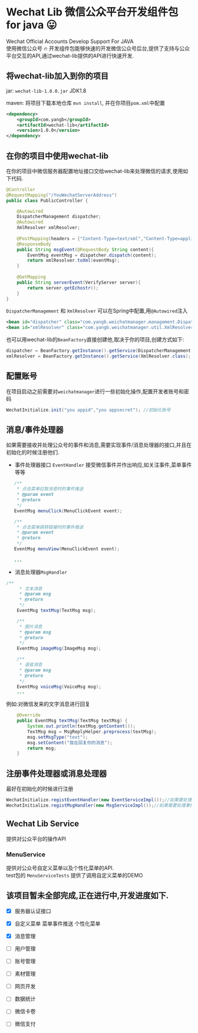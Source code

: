 # Wechat Lib 微信公众平台开发组件包 for java 😛
Wechat Official Accounts Develop Support For JAVA  
使用微信公众号 🔥 开发组件包能够快速的开发微信公众号后台,提供了支持与公众平台交互的API,通过wechat-lib提供的API进行快速开发.


## 将wechat-lib加入到你的项目

jar: `wechat-lib-1.0.0.jar` JDK1.8  

maven: 将项目下载本地仓库 `mvn install`, 并在你项目`pom.xml`中配置
```xml
<dependency>
    <groupId>com.yangb</groupId>
    <artifactId>wechat-lib</artifactId>
    <version>1.0.0</version>
</dependency>
```

## 在你的项目中使用wechat-lib

在你的项目中微信服务器配置地址接口交给wechat-lib来处理微信的请求,使用如下代码.  

```java
@Controller
@RequestMapping("/YouWechatServerAddress")
public class PublicController {

    @Autowired
    DispatcherManagement dispatcher;
    @Autowired
    XmlResolver xmlResolver;
    
    @PostMapping(headers = {"Content-Type=text/xml","Content-Type=application/xml"})
    @ResponseBody
    public String msgEvent(@RequestBody String content){
        EventMsg eventMsg = dispatcher.dispatch(content);
        return xmlResolver.toXml(eventMsg);
    }
    
    @GetMapping
    public String serverEvent(VerifyServer server){
        return server.getEchostr();
    }    
}
```
`DispatcherManagement` 和 `XmlResolver` 可以在Spring中配置,用`@Autowired`注入
```xml
<bean id="dispatcher" class="com.yangb.weichatmanager.management.DispatcherManagement"></bean>
<bean id="xmlResolver" class="com.yangb.weichatmanager.util.XmlResolver"></bean>
```
也可以用wechat-lib的`BeanFactory`直接创建他,取决于你的项目,创建方式如下:
```java
dispatcher = BeanFactory.getInstance().getService(DispatcherManagement.class);
xmlResolver = BeanFactory.getInstance().getService(XmlResolver.class);
```

## 配置账号
在项目启动之前需要对`weichatmanager`进行一些初始化操作,配置开发者账号和密码
```java
WechatInitialize.init("you appid","you appsecret"); //初始化账号
```

## 消息/事件处理器
如果需要接收并处理公众号的事件和消息,需要实现事件/消息处理器的接口,并且在初始化的时候注册他们.
* 事件处理器接口 `EventHandler` 接受微信事件并作出响应,如关注事件,菜单事件等等
 ```java
    /**
     * 点击菜单拉取消息时的事件推送
     * @param event
     * @return
     */
    EventMsg menuClick(MenuClickEvent event);

    /**
     * 点击菜单跳转链接时的事件推送
     * @param event
     * @return
     */
    EventMsg menuView(MenuClickEvent event);
    
    ...
```

* 消息处理器`MsgHandler`
```java
/**
     * 文本消息
     * @param msg
     * @return
     */
    EventMsg textMsg(TextMsg msg);

    /**
     * 图片消息
     * @param msg
     * @return
     */
    EventMsg imageMsg(ImageMsg msg);

    /**
     * 语音消息
     * @param msg
     * @return
     */
    EventMsg voiceMsg(VoiceMsg msg);
    ...
```
例如:对微信发来的文字消息进行回复
```java
    @Override
    public EventMsg textMsg(TextMsg textMsg) {
        System.out.println(textMsg.getContent());
        TextMsg msg = MsgReplyHelper.preprocess(textMsg);
        msg.setMsgType("text");
        msg.setContent("我在回复你的消息");
        return msg;
    }
```
## 注册事件处理器或消息处理器
最好在初始化的时候进行注册
```java
WechatInitialize.registEventHandler(new EventServiceImpl());//如果要处理消息,注册消息处理器
WechatInitialize.registMsgHandler(new MsgServiceImpl());//如果需要处理事件,注册事件处理器
```

## Wechat Lib Service
提供对公众平台的操作API
### MenuService
提供对公众号自定义菜单以及个性化菜单的API.  
test包的 `MenuServiceTests` 提供了调用自定义菜单的DEMO


## 该项目暂未全部完成,正在进行中,开发进度如下.
- [x] 服务器认证接口  
- [x] 自定义菜单 菜单事件推送 个性化菜单  
- [x] 消息管理  
- [ ] 用户管理  
- [ ] 账号管理  
- [ ] 素材管理  
- [ ] 网页开发  
- [ ] 数据统计  
- [ ] 微信卡卷  
- [ ] 微信支付  



